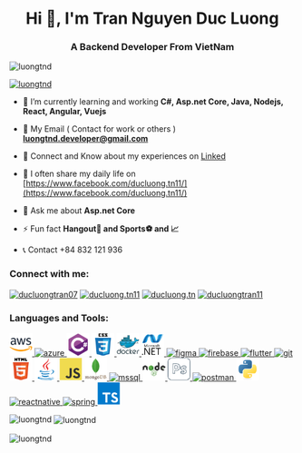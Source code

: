 <h1 align="center">Hi 👋, I'm Tran Nguyen Duc Luong</h1>
<h3 align="center">A Backend Developer From VietNam</h3>

<p align="left"> <img src="https://komarev.com/ghpvc/?username=luongtnd&label=Profile%20views&color=0e75b6&style=flat" alt="luongtnd" /> </p>

<p align="left"> <a href="https://github.com/ryo-ma/github-profile-trophy"><img src="https://github-profile-trophy.vercel.app/?username=luongtnd" alt="luongtnd" /></a> </p>

- 💯 I’m currently learning and working **C#, Asp.net Core, Java, Nodejs, React, Angular, Vuejs**

- 📩 My Email ( Contact for work or others ) **luongtnd.developer@gmail.com**

- 🤝 Connect and Know about my experiences on [Linked](https://www.linkedin.com/in/ducluongtran07/)

- 🍻 I often share my daily life on [https://www.facebook.com/ducluong.tn11/](https://www.facebook.com/ducluong.tn11/)

- 💬 Ask me about **Asp.net Core**

- ⚡ Fun fact **Hangout🍻 and Sports⚽ and 📈**
  
- 📞 Contact +84 832 121 936

<h3 align="left">Connect with me:</h3>
<p align="left">
<a href="https://linkedin.com/in/ducluongtran07" target="blank"><img align="center" src="https://raw.githubusercontent.com/rahuldkjain/github-profile-readme-generator/master/src/images/icons/Social/linked-in-alt.svg" alt="ducluongtran07" height="30" width="40" /></a>
<a href="https://fb.com/ducluong.tn11" target="blank"><img align="center" src="https://raw.githubusercontent.com/rahuldkjain/github-profile-readme-generator/master/src/images/icons/Social/facebook.svg" alt="ducluong.tn11" height="30" width="40" /></a>
<a href="https://instagram.com/ducluong.tn" target="blank"><img align="center" src="https://raw.githubusercontent.com/rahuldkjain/github-profile-readme-generator/master/src/images/icons/Social/instagram.svg" alt="ducluong.tn" height="30" width="40" /></a>
<a href="https://discord.gg/ducluongtran11" target="blank"><img align="center" src="https://raw.githubusercontent.com/rahuldkjain/github-profile-readme-generator/master/src/images/icons/Social/discord.svg" alt="ducluongtran11" height="30" width="40" /></a>
</p>

<h3 align="left">Languages and Tools:</h3>
<p align="left"> <a href="https://aws.amazon.com" target="_blank" rel="noreferrer"> <img src="https://raw.githubusercontent.com/devicons/devicon/master/icons/amazonwebservices/amazonwebservices-original-wordmark.svg" alt="aws" width="40" height="40"/> </a> <a href="https://azure.microsoft.com/en-in/" target="_blank" rel="noreferrer"> <img src="https://www.vectorlogo.zone/logos/microsoft_azure/microsoft_azure-icon.svg" alt="azure" width="40" height="40"/> </a> <a href="https://www.w3schools.com/cs/" target="_blank" rel="noreferrer"> <img src="https://raw.githubusercontent.com/devicons/devicon/master/icons/csharp/csharp-original.svg" alt="csharp" width="40" height="40"/> </a> <a href="https://www.w3schools.com/css/" target="_blank" rel="noreferrer"> <img src="https://raw.githubusercontent.com/devicons/devicon/master/icons/css3/css3-original-wordmark.svg" alt="css3" width="40" height="40"/> </a> <a href="https://www.docker.com/" target="_blank" rel="noreferrer"> <img src="https://raw.githubusercontent.com/devicons/devicon/master/icons/docker/docker-original-wordmark.svg" alt="docker" width="40" height="40"/> </a> <a href="https://dotnet.microsoft.com/" target="_blank" rel="noreferrer"> <img src="https://raw.githubusercontent.com/devicons/devicon/master/icons/dot-net/dot-net-original-wordmark.svg" alt="dotnet" width="40" height="40"/> </a> <a href="https://www.figma.com/" target="_blank" rel="noreferrer"> <img src="https://www.vectorlogo.zone/logos/figma/figma-icon.svg" alt="figma" width="40" height="40"/> </a> <a href="https://firebase.google.com/" target="_blank" rel="noreferrer"> <img src="https://www.vectorlogo.zone/logos/firebase/firebase-icon.svg" alt="firebase" width="40" height="40"/> </a> <a href="https://flutter.dev" target="_blank" rel="noreferrer"> <img src="https://www.vectorlogo.zone/logos/flutterio/flutterio-icon.svg" alt="flutter" width="40" height="40"/> </a> <a href="https://git-scm.com/" target="_blank" rel="noreferrer"> <img src="https://www.vectorlogo.zone/logos/git-scm/git-scm-icon.svg" alt="git" width="40" height="40"/> </a> <a href="https://www.w3.org/html/" target="_blank" rel="noreferrer"> <img src="https://raw.githubusercontent.com/devicons/devicon/master/icons/html5/html5-original-wordmark.svg" alt="html5" width="40" height="40"/> </a> <a href="https://www.java.com" target="_blank" rel="noreferrer"> <img src="https://raw.githubusercontent.com/devicons/devicon/master/icons/java/java-original.svg" alt="java" width="40" height="40"/> </a> <a href="https://developer.mozilla.org/en-US/docs/Web/JavaScript" target="_blank" rel="noreferrer"> <img src="https://raw.githubusercontent.com/devicons/devicon/master/icons/javascript/javascript-original.svg" alt="javascript" width="40" height="40"/> </a> <a href="https://www.mongodb.com/" target="_blank" rel="noreferrer"> <img src="https://raw.githubusercontent.com/devicons/devicon/master/icons/mongodb/mongodb-original-wordmark.svg" alt="mongodb" width="40" height="40"/> </a> <a href="https://www.microsoft.com/en-us/sql-server" target="_blank" rel="noreferrer"> <img src="https://www.svgrepo.com/show/303229/microsoft-sql-server-logo.svg" alt="mssql" width="40" height="40"/> </a> <a href="https://nodejs.org" target="_blank" rel="noreferrer"> <img src="https://raw.githubusercontent.com/devicons/devicon/master/icons/nodejs/nodejs-original-wordmark.svg" alt="nodejs" width="40" height="40"/> </a> <a href="https://www.photoshop.com/en" target="_blank" rel="noreferrer"> <img src="https://raw.githubusercontent.com/devicons/devicon/master/icons/photoshop/photoshop-line.svg" alt="photoshop" width="40" height="40"/> </a> <a href="https://postman.com" target="_blank" rel="noreferrer"> <img src="https://www.vectorlogo.zone/logos/getpostman/getpostman-icon.svg" alt="postman" width="40" height="40"/> </a> <a href="https://www.python.org" target="_blank" rel="noreferrer"> <img src="https://raw.githubusercontent.com/devicons/devicon/master/icons/python/python-original.svg" alt="python" width="40" height="40"/> </a> <a href="https://reactnative.dev/" target="_blank" rel="noreferrer"> <img src="https://reactnative.dev/img/header_logo.svg" alt="reactnative" width="40" height="40"/> </a> <a href="https://spring.io/" target="_blank" rel="noreferrer"> <img src="https://www.vectorlogo.zone/logos/springio/springio-icon.svg" alt="spring" width="40" height="40"/> </a> <a href="https://www.typescriptlang.org/" target="_blank" rel="noreferrer"> <img src="https://raw.githubusercontent.com/devicons/devicon/master/icons/typescript/typescript-original.svg" alt="typescript" width="40" height="40"/> </a> </p>

<p><img align="left" src="https://github-readme-stats.vercel.app/api/top-langs?username=luongtnd&show_icons=true&locale=en&layout=compact" alt="luongtnd" /></p>

<p>&nbsp;<img align="center" src="https://github-readme-stats.vercel.app/api?username=luongtnd&show_icons=true&locale=en" alt="luongtnd" /></p>

<p><img align="center" src="https://instagram.fdad2-1.fna.fbcdn.net/v/t51.2885-19/333173812_670852528129472_6730078509625777615_n.jpg?stp=dst-jpg_s150x150_tt6&_nc_ht=instagram.fdad2-1.fna.fbcdn.net&_nc_cat=108&_nc_oc=Q6cZ2AFLFndzh2Uo0Ra6eYJsvGLTsxDg94bVnBMhqyjaPCYNByM9RbE7iXgWbWEPK2zBHIE&_nc_ohc=EEWL_GwRpG4Q7kNvgHWcOm5&_nc_gid=9468e197e10b43289168d3ac14714093&edm=ALGbJPMBAAAA&ccb=7-5&oh=00_AYAjyocA70n69n7kw4yvPxgPOdK7FSz6Ii-XtsxOkDmezA&oe=67BA298D&_nc_sid=7d3ac5" alt="luongtnd" /></p>
